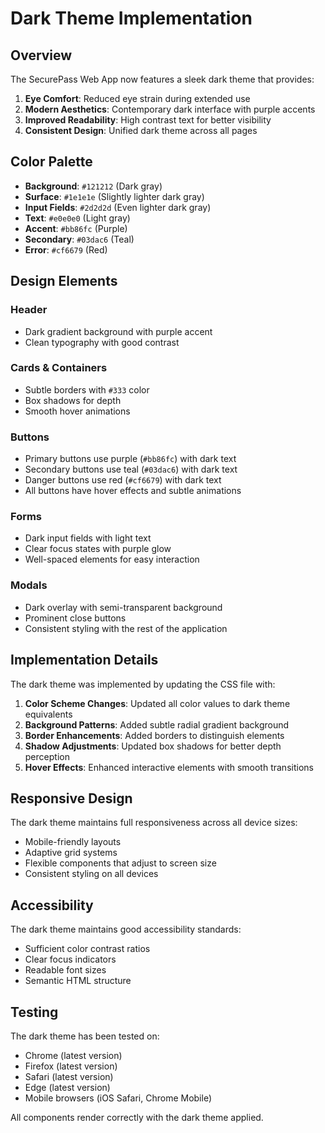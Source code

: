 # Dark Theme Implementation

## Overview

The SecurePass Web App now features a sleek dark theme that provides:

1. **Eye Comfort**: Reduced eye strain during extended use
2. **Modern Aesthetics**: Contemporary dark interface with purple accents
3. **Improved Readability**: High contrast text for better visibility
4. **Consistent Design**: Unified dark theme across all pages

## Color Palette

- **Background**: `#121212` (Dark gray)
- **Surface**: `#1e1e1e` (Slightly lighter dark gray)
- **Input Fields**: `#2d2d2d` (Even lighter dark gray)
- **Text**: `#e0e0e0` (Light gray)
- **Accent**: `#bb86fc` (Purple)
- **Secondary**: `#03dac6` (Teal)
- **Error**: `#cf6679` (Red)

## Design Elements

### Header
- Dark gradient background with purple accent
- Clean typography with good contrast

### Cards & Containers
- Subtle borders with `#333` color
- Box shadows for depth
- Smooth hover animations

### Buttons
- Primary buttons use purple (`#bb86fc`) with dark text
- Secondary buttons use teal (`#03dac6`) with dark text
- Danger buttons use red (`#cf6679`) with dark text
- All buttons have hover effects and subtle animations

### Forms
- Dark input fields with light text
- Clear focus states with purple glow
- Well-spaced elements for easy interaction

### Modals
- Dark overlay with semi-transparent background
- Prominent close buttons
- Consistent styling with the rest of the application

## Implementation Details

The dark theme was implemented by updating the CSS file with:

1. **Color Scheme Changes**: Updated all color values to dark theme equivalents
2. **Background Patterns**: Added subtle radial gradient background
3. **Border Enhancements**: Added borders to distinguish elements
4. **Shadow Adjustments**: Updated box shadows for better depth perception
5. **Hover Effects**: Enhanced interactive elements with smooth transitions

## Responsive Design

The dark theme maintains full responsiveness across all device sizes:

- Mobile-friendly layouts
- Adaptive grid systems
- Flexible components that adjust to screen size
- Consistent styling on all devices

## Accessibility

The dark theme maintains good accessibility standards:

- Sufficient color contrast ratios
- Clear focus indicators
- Readable font sizes
- Semantic HTML structure

## Testing

The dark theme has been tested on:

- Chrome (latest version)
- Firefox (latest version)
- Safari (latest version)
- Edge (latest version)
- Mobile browsers (iOS Safari, Chrome Mobile)

All components render correctly with the dark theme applied.